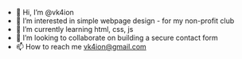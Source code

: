 - 👋 Hi, I’m @vk4ion
- 👀 I’m interested in simple webpage design - for my non-profit club
- 🌱 I’m currently learning html, css, js
- 💞️ I’m looking to collaborate on building a secure contact form
- 📫 How to reach me vk4ion@gmail.com

<!---
vk4ion/vk4ion is a ✨ special ✨ repository because its `README.md` (this file) appears on your GitHub profile.
You can click the Preview link to take a look at your changes.
--->
